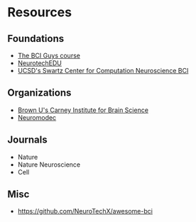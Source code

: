 # Resources

## Foundations

- [The BCI Guys course](https://www.bciguys.com/course)
- [NeurotechEDU](http://learn.neurotechedu.com/)
- [UCSD's Swartz Center for Computation Neuroscience BCI](https://sccn.ucsd.edu/wiki/Introduction_To_Modern_Brain-Computer_Interface_Design)

## Organizations

- [Brown U's Carney Institute for Brain Science](https://www.brown.edu/carney/neuroengineering-and-neurotechnology)
- [Neuromodec](https://neuromodec.org/)

## Journals

- Nature
- Nature Neuroscience
- Cell

## Misc

- https://github.com/NeuroTechX/awesome-bci
